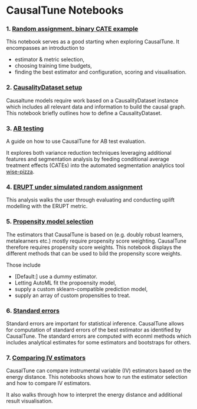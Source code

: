 # CausalTune Notebooks

### 1. [Random assignment, binary CATE example](https://github.com/transferwise/auto-causality/blob/main/notebooks/Random%20assignment%2C%20binary%20CATE%20example.ipynb)
This notebook serves as a good starting when exploring CausalTune. It encompasses an introduction to 
- estimator & metric selection, 
- choosing training time budgets,
- finding the best estimator and configuration, scoring and visualisation.


### 2. [CausalityDataset setup](https://github.com/transferwise/auto-causality/blob/main/notebooks/CausalityDataset%20setup.ipynb)
Causaltune models require work based on a CausalityDataset instance which includes all relevant data and information to build the causal graph. This notebook briefly outlines how to define a CausalityDataset.

### 3. [AB testing](https://github.com/transferwise/auto-causality/blob/main/notebooks/AB%20testing.ipynb)

A guide on how to use CausalTune for AB test evaluation.

It explores both variance reduction techniques leveraging additional features and segmentation analysis by feeding conditional average treatment effects (CATEs) into the automated segmentation analytics tool [wise-pizza](https://github.com/transferwise/wise-pizza/).


### 4. [ERUPT under simulated random assignment](https://github.com/transferwise/auto-causality/blob/main/notebooks/ERUPT%20under%20simulated%20random%20assignment.ipynb)

This analysis walks the user through evaluating and conducting uplift modelling with the ERUPT metric. 

### 5. [Propensity model selection](https://github.com/transferwise/auto-causality/blob/main/notebooks/Propensity%20Model%20Selection.ipynb)

The estimators that CausalTune is based on (e.g. doubly robust learners, metalearners etc.) mostly require propensity score weighting. CausalTune therefore requires propensity score weights. This notebook displays the different methods that can be used to bild the propensity score weights.

Those include 
   - [Default:] use a dummy estimator.
   - Letting AutoML fit the propoensity model,
   - supply a custom sklearn-compatible prediction model,
   - supply an array of custom propensities to treat.

### 6. [Standard errors](https://github.com/transferwise/auto-causality/blob/main/notebooks/Standard%20errors.ipynb)
Standard errors are important for statistical inference. CausalTune allows for computation of standard errors of the best estimator as identified by CausalTune. The standard errors are computed with econml methods which includes analytical estimates for some estimators and bootstraps for others. 

### 7. [Comparing IV estimators](https://github.com/transferwise/auto-causality/blob/main/notebooks/Comparing%20IV%20Estimators.ipynb)
CausalTune can compare instrumental variable (IV) estimators based on the energy distance. This notebooks shows how to run the estimator selection and how to compare IV estimators. 

It also walks through how to interpret the energy distance and additional result visualisation.



